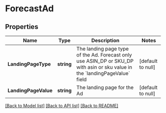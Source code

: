 # ForecastAd

## Properties
Name | Type | Description | Notes
------------ | ------------- | ------------- | -------------
**LandingPageType** | **string** | The landing page type of the Ad. Forecast only use ASIN_DP or SKU_DP with asin or sku value in the &#x60;landingPageValue&#x60; field | [default to null]
**LandingPageValue** | **string** | The landing page for the Ad | [default to null]

[[Back to Model list]](../README.md#documentation-for-models) [[Back to API list]](../README.md#documentation-for-api-endpoints) [[Back to README]](../README.md)

